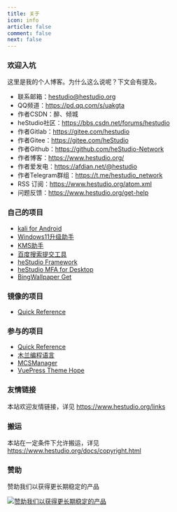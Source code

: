 ```yaml
---
title: 关于
icon: info
article: false
comment: false
next: false
---
```


### 欢迎入坑
这里是我的个人博客。为什么这么说呢？下文会有提及。

- 联系邮箱：hestudio@hestudio.org
- QQ频道：https://pd.qq.com/s/uakgta
- 作者CSDN：醉、倾城
- heStudio社区：https://bbs.csdn.net/forums/hestudio
- 作者Gitlab：https://gitee.com/hestudio
- 作者Gitee：https://gitee.com/heStudio
- 作者Github：https://github.com/heStudio-Network
- 作者博客：https://www.hestudio.org/
- 作者爱发电：https://afdian.net/@hestudio
- 作者Telegram群组：https://t.me/hestudio_network
- RSS 订阅：https://www.hestudio.org/atom.xml
- 问题反馈：https://www.hestudio.org/get-help


### 自己的项目
- [kali for Android](https://gitlab.com/heStudio/ka_install)
- [Windows11升级助手](https://gitee.com/heStudio/upgrade_win11?_from=gitee_search)
- [KMS助手](https://gitee.com/heStudio/kms-tool?_from=gitee_search)
- [百度搜索提交工具](https://pypi.org/project/hbsst/)
- [heStudio Framework](https://pypi.org/project/heframework/)
- [heStudio MFA for Desktop](https://gitee.com/hestudio/hmfa)
- [BingWallpaper Get](https://www.npmjs.com/package/hestudio-bingwallpaper-get)

### 镜像的项目
- [Quick Reference](https://quickref.hestudio.org/)

### 参与的项目
- [Quick Reference](https://github.com/jaywcjlove/reference)
- [木兰编程语言](https://gitee.com/MulanRevive/mulan-rework)
- [MCSManager](https://github.com/MCSManager)
- [VuePress Theme Hope](https://github.com/vuepress-theme-hope/vuepress-theme-hope)

### 友情链接
本站欢迎友情链接，详见 https://www.hestudio.org/links

### 搬运
本站在一定条件下允许搬运，详见 https://www.hestudio.org/docs/copyright.html

### 赞助
赞助我们以获得更长期稳定的产品

[![赞助我们以获得更长期稳定的产品](https://image.hestudio.org/img/2022/12/13/639873ce2d116.jpg)](https://afdian.net/@hestudio)
